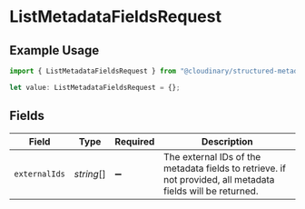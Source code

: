 # ListMetadataFieldsRequest

## Example Usage

```typescript
import { ListMetadataFieldsRequest } from "@cloudinary/structured-metadata/models/operations";

let value: ListMetadataFieldsRequest = {};
```

## Fields

| Field                                                                                                       | Type                                                                                                        | Required                                                                                                    | Description                                                                                                 |
| ----------------------------------------------------------------------------------------------------------- | ----------------------------------------------------------------------------------------------------------- | ----------------------------------------------------------------------------------------------------------- | ----------------------------------------------------------------------------------------------------------- |
| `externalIds`                                                                                               | *string*[]                                                                                                  | :heavy_minus_sign:                                                                                          | The external IDs of the metadata fields to retrieve. if not provided, all metadata fields will be returned. |